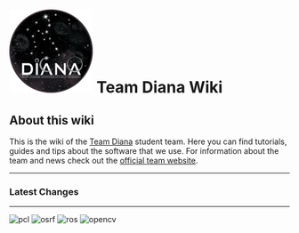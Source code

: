 # ![team-diana-logo](../uploads/team-diana-logo-150x150.png) Team Diana Wiki 


## About this wiki 

This is the wiki of the [Team Diana](http://teamdiana.org/) student team. Here you can find tutorials, guides and tips about the software that we use. 
For information about the team and news check out the [official team website](http://teamdiana.org/).  

---

### Latest Changes

<div id="latest-changes"> 

</div>

---

![pcl](http://pointclouds.org/assets/images/contents/logos/pcl/pcl_vert_large_pos.png)
![osrf](http://www.willowgarage.com/sites/default/files/blog/201204/OSR-Logo-Proto4-Vert.png)
![ros](http://www.ros.org/wp-content/uploads/2013/10/rosorg-logo1.png)
![opencv](http://1.bp.blogspot.com/-yvrV6MUueGg/ToICp0YIDPI/AAAAAAAAADg/YKNtJPfx-H8/s1600/OpenCV_Logo.png)


<script src="https://cdnjs.cloudflare.com/ajax/libs/mustache.js/2.3.0/mustache.js"></script>


<script src="./show_changes.js"></script>

<script type="template" id="progress_bar">
<div class="progress">
  <div id="load_progress_bar" class="progress-bar" role="progressbar" aria-valuenow="60" aria-valuemin="0" aria-valuemax="100" style="width: 60%;">
  </div>
</div>
</script>


<script type="template" id="simple">
  <h4> Last update: {{last_update_time}}</h4> 
  
	{{#changes}}
	<div class="panel panel-default">
    <div class="panel-heading"> <a href='{{url}}'> {{author}} (see commit on github) </a></div>
	 <ul class="list-group">
		  {{#files}}
				<li class="list-group-item">
						<span class="label label-success">{{additions}}</span>
						<span class="label label-warning">{{changes}}</span>
						<span class="label label-danger">{{deletions}}</span>
						<a href={{patch_url}}  aria-label="Left Align"> {{filename}}</a>
				</li>
		  {{/files}}
		</ul>

	</div>
	{{/changes}}
</script>
